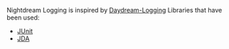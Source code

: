 Nightdream Logging is inspired by [Daydream-Logging](https://git.geist.ga/infi/daydream-logging)
Libraries that have been used:
* [JUnit](https://github.com/junit-team/junit5)
* [JDA](https://github.com/DV8FromTheWorld/JDA/)